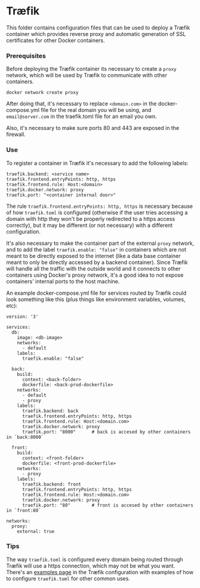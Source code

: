 # Træfik

This folder contains configuration files that can be used to deploy a Træfik container which provides reverse proxy and automatic generation of SSL certificates for other Docker containers.

### Prerequisites

Before deploying the Træfik container its necessary to create a `proxy` network, which will be used by Træfik to communicate with other containers.

```
docker network create proxy
```

After doing that, it's necessary to replace `<domain.com>` in the docker-compose.yml file for the real domain you will be using, and `email@server.com` in the traefik.toml file for an email you own.

Also, it's necessary to make sure ports 80 and 443 are exposed in the firewall.

### Use

To register a container in Træfik it's necessary to add the following labels:

```
traefik.backend: <service name>
traefik.frontend.entryPoints: http, https
traefik.frontend.rule: Host:<domain>
traefik.docker.network: proxy
traefik.port: "<container internal door>"
```

The rule `traefik.frontend.entryPoints: http, https` is necessary because of how `traefik.toml` is configured (otherwise if the user tries accessing a domain with http they won't be properly redirected to a https access correctly), but it may be different (or not necessary) with a different configuration.

It's also necessary to make the container part of the external `proxy` network, and to add the label `traefik.enable: "false"` in containers which are not meant to be directly exposed to the internet (like a data base container meant to only be directly accessed by a backend container). Since Træfik will handle all the traffic with the outside world and it connects to other containers using Docker's proxy network, it's a good idea to not expose containers' internal ports to the host machine.

An example docker-compose.yml file for services routed by Træfik could look something like this (plus things like environment variables, volumes, etc):

```
version: '3'

services:
  db:
    image: <db-image>
    networks:
      - default
    labels:
      traefik.enable: "false"

  back:
    build:
      context: <back-folder>
      dockerfile: <back-prod-dockerfile>
    networks:
      - default
      - proxy
    labels:
      traefik.backend: back
      traefik.frontend.entryPoints: http, https
      traefik.frontend.rule: Host:<domain.com>
      traefik.docker.network: proxy
      traefik.port: "8000"      # back is accesed by other containers in `back:8000`

  front:
    build:
      context: <front-folder>
      dockerfile: <front-prod-dockerfile>
    networks:
      - proxy
    labels:
      traefik.backend: front
      traefik.frontend.entryPoints: http, https
      traefik.frontend.rule: Host:<domain.com>
      traefik.docker.network: proxy
      traefik.port: "80"        # front is accesed by other containers in `front:80`

networks:
  proxy:
    external: true
```

### Tips

The way `traefik.toml` is configured every domain being routed through Træfik will use a https connection, which may not be what you want. There's an [examples page](https://docs.traefik.io/user-guide/examples/) in the Træfik configuration with examples of how to configure `traefik.toml` for other common uses.
